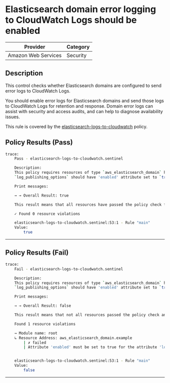 # Elasticsearch domain error logging to CloudWatch Logs should be enabled

| Provider            | Category  |
| ------------------- | --------  |
| Amazon Web Services |  Security |

## Description

This control checks whether Elasticsearch domains are configured to send error logs to CloudWatch Logs.

You should enable error logs for Elasticsearch domains and send those logs to CloudWatch Logs for retention and response. Domain error logs can assist with security and access audits, and can help to diagnose availability issues.

This rule is covered by the [elasticsearch-logs-to-cloudwatch](../../policies/elasticsearch/elasticsearch-logs-to-cloudwatch.sentinel) policy.

## Policy Results (Pass)

```bash
trace:
    Pass - elasticsearch-logs-to-cloudwatch.sentinel

    Description:
    This policy requires resources of type `aws_elasticsearch_domain` have the
    `log_publishing_options` should have 'enabled' attribute set to `true`.

    Print messages:

    → → Overall Result: true

    This result means that all resources have passed the policy check for the policy elasticsearch-logs-to-cloudwatch.

    ✓ Found 0 resource violations

    elasticsearch-logs-to-cloudwatch.sentinel:53:1 - Rule "main"
    Value:
        true
```

---

## Policy Results (Fail)

```bash
trace:
    Fail - elasticsearch-logs-to-cloudwatch.sentinel

    Description:
    This policy requires resources of type `aws_elasticsearch_domain` have the
    `log_publishing_options` should have 'enabled' attribute set to `true`.

    Print messages:

    → → Overall Result: false

    This result means that not all resources passed the policy check and the protected behavior is not allowed for the policy elasticsearch-logs-to-cloudwatch.

    Found 1 resource violations

    → Module name: root
    ↳ Resource Address: aws_elasticsearch_domain.example
        | ✗ failed
        | Attribute 'enabled' must be set to true for the attribute 'log_publishing_options' for 'aws_elasticsearch_domain' resources. Refer to https://docs.aws.amazon.com/securityhub/latest/userguide/es-controls.html#es-4 for more details.


    elasticsearch-logs-to-cloudwatch.sentinel:53:1 - Rule "main"
    Value:
        false
```

---

